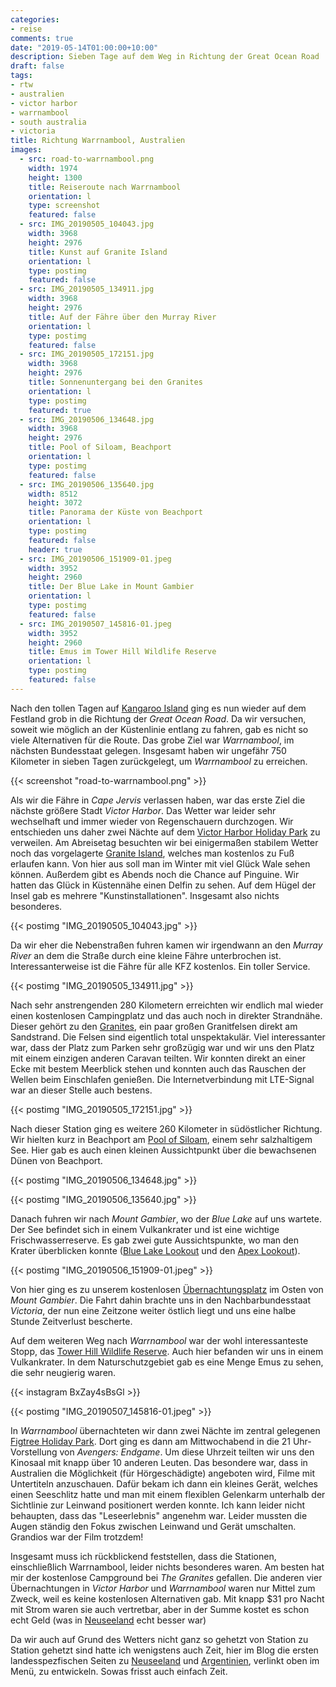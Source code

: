 ```yaml
---
categories:
- reise
comments: true
date: "2019-05-14T01:00:00+10:00"
description: Sieben Tage auf dem Weg in Richtung der Great Ocean Road
draft: false
tags:
- rtw
- australien
- victor harbor
- warrnambool
- south australia
- victoria
title: Richtung Warrnambool, Australien
images:
  - src: road-to-warrnambool.png
    width: 1974
    height: 1300
    title: Reiseroute nach Warrnambool
    orientation: l
    type: screenshot
    featured: false
  - src: IMG_20190505_104043.jpg
    width: 3968
    height: 2976
    title: Kunst auf Granite Island
    orientation: l
    type: postimg
    featured: false
  - src: IMG_20190505_134911.jpg
    width: 3968
    height: 2976
    title: Auf der Fähre über den Murray River
    orientation: l
    type: postimg
    featured: false
  - src: IMG_20190505_172151.jpg
    width: 3968
    height: 2976
    title: Sonnenuntergang bei den Granites
    orientation: l
    type: postimg
    featured: true
  - src: IMG_20190506_134648.jpg
    width: 3968
    height: 2976
    title: Pool of Siloam, Beachport
    orientation: l
    type: postimg
    featured: false
  - src: IMG_20190506_135640.jpg
    width: 8512
    height: 3072
    title: Panorama der Küste von Beachport
    orientation: l
    type: postimg
    featured: false
    header: true
  - src: IMG_20190506_151909-01.jpeg
    width: 3952
    height: 2960
    title: Der Blue Lake in Mount Gambier
    orientation: l
    type: postimg
    featured: false
  - src: IMG_20190507_145816-01.jpeg
    width: 3952
    height: 2960
    title: Emus im Tower Hill Wildlife Reserve
    orientation: l
    type: postimg
    featured: false
---
```


Nach den tollen Tagen auf [Kangaroo Island](/post/rtw-kangaroo-island/) ging es nun wieder auf dem Festland grob in die Richtung der _Great Ocean Road_. Da wir versuchen, soweit wie möglich an der Küstenlinie entlang zu fahren, gab es nicht so viele Alternativen für die Route. Das grobe Ziel war _Warrnambool_, im nächsten Bundesstaat gelegen. Insgesamt haben wir ungefähr 750 Kilometer in sieben Tagen zurückgelegt, um _Warrnambool_ zu erreichen.

{{< screenshot "road-to-warrnambool.png" >}}

Als wir die Fähre in _Cape Jervis_ verlassen haben, war das erste Ziel die nächste größere Stadt _Victor Harbor_. Das Wetter war leider sehr wechselhaft und immer wieder von Regenschauern durchzogen. Wir entschieden uns daher zwei Nächte auf dem [Victor Harbor Holiday Park](https://goo.gl/maps/q2nAg89CcwnapA1UA) zu verweilen. Am Abreisetag besuchten wir bei einigermaßen stabilem Wetter noch das vorgelagerte [Granite Island](https://goo.gl/maps/LzxF4FWuR5tVWHph7), welches man kostenlos zu Fuß erlaufen kann. Von hier aus soll man im Winter mit viel Glück Wale sehen können. Außerdem gibt es Abends noch die Chance auf Pinguine. Wir hatten das Glück in Küstennähe einen Delfin zu sehen. Auf dem Hügel der Insel gab es mehrere "Kunstinstallationen". Insgesamt also nichts besonderes.

{{< postimg "IMG_20190505_104043.jpg" >}}

Da wir eher die Nebenstraßen fuhren kamen wir irgendwann an den _Murray River_ an dem die Straße durch eine kleine Fähre unterbrochen ist. Interessanterweise ist die Fähre für alle KFZ kostenlos. Ein toller Service.

{{< postimg "IMG_20190505_134911.jpg" >}}

Nach sehr anstrengenden 280 Kilometern erreichten wir endlich mal wieder einen kostenlosen Campingplatz und das auch noch in direkter Strandnähe. Dieser gehört zu den [Granites](https://goo.gl/maps/FEGqpFDLUAbXQELAA), ein paar großen Granitfelsen direkt am Sandstrand. Die Felsen sind eigentlich total unspektakulär. Viel interessanter war, dass der Platz zum Parken sehr großzügig war und wir uns den Platz mit einem einzigen anderen Caravan teilten. Wir konnten direkt an einer Ecke mit bestem Meerblick stehen und konnten auch das Rauschen der Wellen beim Einschlafen genießen. Die Internetverbindung mit LTE-Signal war an dieser Stelle auch bestens.

{{< postimg "IMG_20190505_172151.jpg" >}}

Nach dieser Station ging es weitere 260 Kilometer in südöstlicher Richtung. Wir hielten kurz in Beachport am [Pool of Siloam](https://goo.gl/maps/eQarztiRaigDqzZa9), einem sehr salzhaltigem See. Hier gab es auch einen kleinen Aussichtpunkt über die bewachsenen Dünen von Beachport.

{{< postimg "IMG_20190506_134648.jpg" >}}

{{< postimg "IMG_20190506_135640.jpg" >}}

Danach fuhren wir nach _Mount Gambier_, wo der _Blue Lake_ auf uns wartete. Der See befindet sich in einem Vulkankrater und ist eine wichtige Frischwasserreserve. Es gab zwei gute Aussichtspunkte, wo man den Krater überblicken konnte ([Blue Lake Lookout](https://goo.gl/maps/Yi3ipeV7MRUFecu6A) und den [Apex Lookout](https://goo.gl/maps/rFC5b4N1yzBpLMVq7)).

{{< postimg "IMG_20190506_151909-01.jpeg" >}}

Von hier ging es zu unserem kostenlosen [Übernachtungsplatz](https://goo.gl/maps/jZbxgjyP2B5s9XvH8) im Osten von _Mount Gambier_. Die Fahrt dahin brachte uns in den Nachbarbundesstaat _Victoria_, der nun eine Zeitzone weiter östlich liegt und uns eine halbe Stunde Zeitverlust bescherte.

Auf dem weiteren Weg nach _Warrnambool_ war der wohl interessanteste Stopp, das [Tower Hill Wildlife Reserve](https://goo.gl/maps/hjzJTwk5BbvHdb3W6). Auch hier befanden wir uns in einem Vulkankrater. In dem Naturschutzgebiet gab es eine Menge Emus zu sehen, die sehr neugierig waren.

{{< instagram BxZay4sBsGl >}}

{{< postimg "IMG_20190507_145816-01.jpeg" >}}

In _Warrnambool_ übernachteten wir dann zwei Nächte im zentral gelegenen [Figtree Holiday Park](https://goo.gl/maps/jqAop8PWKUpuxG1E6). Dort ging es dann am Mittwochabend in die 21 Uhr-Vorstellung von _Avengers: Endgame_. Um diese Uhrzeit teilten wir uns den Kinosaal mit knapp über 10 anderen Leuten. Das besondere war, dass in Australien die Möglichkeit (für Hörgeschädigte) angeboten wird, Filme mit Untertiteln anzuschauen. Dafür bekam ich dann ein kleines Gerät, welches einen Seeschlitz hatte und man mit einem flexiblen Gelenkarm unterhalb der Sichtlinie zur Leinwand positionert werden konnte. Ich kann leider nicht behaupten, dass das "Leseerlebnis" angenehm war. Leider mussten die Augen ständig den Fokus zwischen Leinwand und Gerät umschalten. Grandios war der Film trotzdem!

Insgesamt muss ich rückblickend feststellen, dass die Stationen, einschließlich Warrnambool, leider nichts besonderes waren. Am besten hat mir der kostenlose Campground bei _The Granites_ gefallen. Die anderen vier Übernachtungen in _Victor Harbor_ und _Warrnambool_ waren nur Mittel zum Zweck, weil es keine kostenlosen Alternativen gab. Mit knapp $31 pro Nacht mit Strom waren sie auch vertretbar, aber in der Summe kostet es schon echt Geld (was in [Neuseeland](/reise/land/neuseeland/) echt besser war)

Da wir auch auf Grund des Wetters nicht ganz so gehetzt von Station zu Station gehetzt sind hatte ich wenigstens auch Zeit, hier im Blog die ersten landesspezfischen Seiten zu [Neuseeland](/reise/land/neuseeland/) und [Argentinien](/reise/land/argentinien/), verlinkt oben im Menü, zu entwickeln. Sowas frisst auch einfach Zeit.